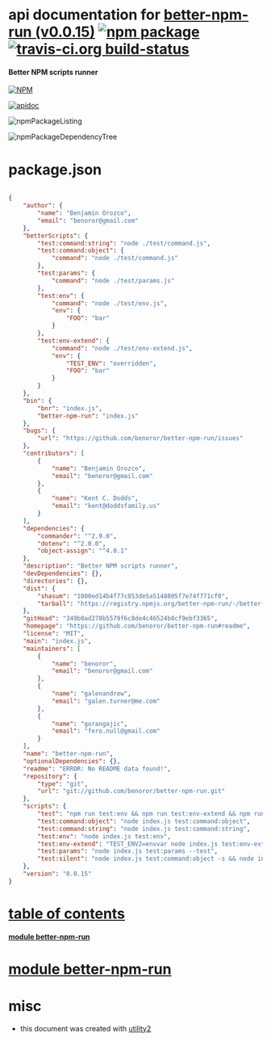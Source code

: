 # api documentation for  [better-npm-run (v0.0.15)](https://github.com/benoror/better-npm-run#readme)  [![npm package](https://img.shields.io/npm/v/npmdoc-better-npm-run.svg?style=flat-square)](https://www.npmjs.org/package/npmdoc-better-npm-run) [![travis-ci.org build-status](https://api.travis-ci.org/npmdoc/node-npmdoc-better-npm-run.svg)](https://travis-ci.org/npmdoc/node-npmdoc-better-npm-run)
#### Better NPM scripts runner

[![NPM](https://nodei.co/npm/better-npm-run.png?downloads=true)](https://www.npmjs.com/package/better-npm-run)

[![apidoc](https://npmdoc.github.io/node-npmdoc-better-npm-run/build/screenCapture.buildNpmdoc.browser._2Fhome_2Ftravis_2Fbuild_2Fnpmdoc_2Fnode-npmdoc-better-npm-run_2Ftmp_2Fbuild_2Fapidoc.html.png)](https://npmdoc.github.io/node-npmdoc-better-npm-run/build/apidoc.html)

![npmPackageListing](https://npmdoc.github.io/node-npmdoc-better-npm-run/build/screenCapture.npmPackageListing.svg)

![npmPackageDependencyTree](https://npmdoc.github.io/node-npmdoc-better-npm-run/build/screenCapture.npmPackageDependencyTree.svg)



# package.json

```json

{
    "author": {
        "name": "Benjamin Orozco",
        "email": "benoror@gmail.com"
    },
    "betterScripts": {
        "test:command:string": "node ./test/command.js",
        "test:command:object": {
            "command": "node ./test/command.js"
        },
        "test:params": {
            "command": "node ./test/params.js"
        },
        "test:env": {
            "command": "node ./test/env.js",
            "env": {
                "FOO": "bar"
            }
        },
        "test:env-extend": {
            "command": "node ./test/env-extend.js",
            "env": {
                "TEST_ENV": "overridden",
                "FOO": "bar"
            }
        }
    },
    "bin": {
        "bnr": "index.js",
        "better-npm-run": "index.js"
    },
    "bugs": {
        "url": "https://github.com/benoror/better-npm-run/issues"
    },
    "contributors": [
        {
            "name": "Benjamin Orozco",
            "email": "benoror@gmail.com"
        },
        {
            "name": "Kent C. Dodds",
            "email": "kent@doddsfamily.us"
        }
    ],
    "dependencies": {
        "commander": "^2.9.0",
        "dotenv": "^2.0.0",
        "object-assign": "^4.0.1"
    },
    "description": "Better NPM scripts runner",
    "devDependencies": {},
    "directories": {},
    "dist": {
        "shasum": "1000ed14b4f77c853de5a5148805f7e74f771cf0",
        "tarball": "https://registry.npmjs.org/better-npm-run/-/better-npm-run-0.0.15.tgz"
    },
    "gitHead": "349b0ad278b5579f6c8de4c46524b8cf9ebf3365",
    "homepage": "https://github.com/benoror/better-npm-run#readme",
    "license": "MIT",
    "main": "index.js",
    "maintainers": [
        {
            "name": "benoror",
            "email": "benoror@gmail.com"
        },
        {
            "name": "galenandrew",
            "email": "galen.turner@me.com"
        },
        {
            "name": "gorangajic",
            "email": "fero.null@gmail.com"
        }
    ],
    "name": "better-npm-run",
    "optionalDependencies": {},
    "readme": "ERROR: No README data found!",
    "repository": {
        "type": "git",
        "url": "git://github.com/benoror/better-npm-run.git"
    },
    "scripts": {
        "test": "npm run test:env && npm run test:env-extend && npm run test:params && npm run test:command:object && npm run test:command:string && npm run test:silent",
        "test:command:object": "node index.js test:command:object",
        "test:command:string": "node index.js test:command:string",
        "test:env": "node index.js test:env",
        "test:env-extend": "TEST_ENV2=envvar node index.js test:env-extend",
        "test:params": "node index.js test:params --test",
        "test:silent": "node index.js test:command:object -s && node index.js test:command:object --silent"
    },
    "version": "0.0.15"
}
```



# <a name="apidoc.tableOfContents"></a>[table of contents](#apidoc.tableOfContents)

#### [module better-npm-run](#apidoc.module.better-npm-run)



# <a name="apidoc.module.better-npm-run"></a>[module better-npm-run](#apidoc.module.better-npm-run)



# misc
- this document was created with [utility2](https://github.com/kaizhu256/node-utility2)
